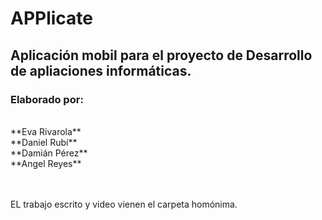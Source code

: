 # APPlicate
## Aplicación mobil para el proyecto de Desarrollo de apliaciones informáticas.

### **Elaborado por:**
<br>
**Eva Rivarola** <br>
**Daniel Rubí** <br>
**Damián Pérez** <br>
**Angel Reyes** <br>
<br> <br>

EL trabajo escrito y video vienen el carpeta homónima.
